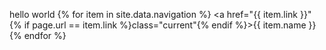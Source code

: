 ---
---
hello world
{% for item in site.data.navigation %}
<a href="{{ item.link }}" {% if page.url == item.link %}class="current"{% endif %}>{{ item.name }}</a>
{% endfor %}
